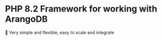# PHP 8.2 Framework for working with ArangoDB

🤟 Very simple and flexible, easy to scale and integrate
